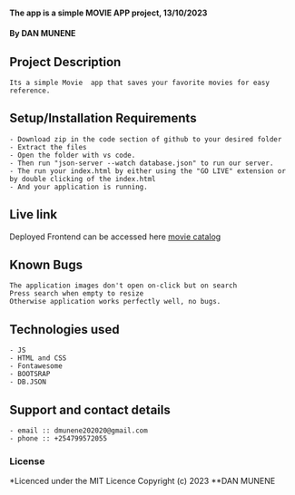 #### The app is a simple MOVIE APP project, 13/10/2023
#### **By DAN MUNENE**
## Project Description
    Its a simple Movie  app that saves your favorite movies for easy reference.
## Setup/Installation Requirements
    - Download zip in the code section of github to your desired folder
    - Extract the files
    - Open the folder with vs code.
    - Then run "json-server --watch database.json" to run our server.
    - The run your index.html by either using the "GO LIVE" extension or by double clicking of the index.html
    - And your application is running.
       
## Live link
Deployed Frontend can be accessed here [movie catalog](http://127.0.0.1:5500/index.html?)   


## Known Bugs
    The application images don't open on-click but on search 
    Press search when empty to resize
    Otherwise application works perfectly well, no bugs.


## Technologies used
    - JS
    - HTML and CSS
    - Fontawesome
    - BOOTSRAP
    - DB.JSON

## Support and contact details
    - email :: dmunene202020@gmail.com
    - phone :: +254799572055

### License
*Licenced under the MIT Licence
Copyright (c) 2023 **DAN MUNENE